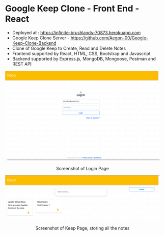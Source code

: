 # Google Keep Clone - Front End - React

* Deployed at : https://infinite-brushlands-70873.herokuapp.com
* Google Keep Clone Server - https://github.com/Aegon-00/Google-Keep-Clone-Backend
* Clone of Google Keep to Create, Read and Delete Notes 
* Frontend supported by React, HTML, CSS, Bootstrap and Javascript
* Backend supported by Express.js, MongoDB, Mongoose, Postman and REST API



![alt text](./screenshot/2.png)

<p align="center">
  Screenshot of Login Page
</p>

![alt text](./screenshot/3.png)

<p align="center">
  Screenshot of Keep Page, storing all the notes
</p>



